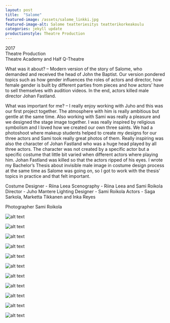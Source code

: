 ```yaml
---
layout: post
title:  "Salome"
featured-image: /assets/salome_linkki.jpg
featured-image-alt: Salome teatteriesitys teatterikorkeakoulu
categories: jekyll update
productionstyle: Theatre Production
---
```

  2017  
  Theatre Production  
  Theatre Academy and Half Q-Theatre  

<div class="post-text-alone">  
  What was it about? – Modern version of the story of Salome, who demanded and received the head of John the Baptist. Our version pondered topics such as how gender influences the roles of actors and director, how female gender is built by different parties from pieces and how actors’ have to sell themselves with audition videos. In the end, actors killed male director Johan Fastland.  
<p></p> 
  What was important for me? – I really enjoy working with Juho and this was our first project together. The atmosphere with him is really ambitious but gentle at the same time. Also working with Sami was really a pleasure and we designed the stage image together. I was really inspired by religious symbolism and I loved how we created our own three saints. We had a photoshoot where makeup students helped to create my designs for our three actors and Sami took really great photos of them. Really inspiring was also the character of Johan Fastland who was a huge head played by all three actors. The character was not created by a specific actor but a specific costume that little bit varied when different actors where playing him. Johan Fastland was killed so that the actors ripped of his eyes. I wrote my Bachelor’s Thesis about invisible male image in costume design process at the same time as Salome was going on, so I got to work with the thesis’ topics in practice and that felt important.
<p></p> 
</div>
  Costume Designer - Riina Leea  
  Scenography - Riina Leea and Sami Roikola  
  Director - Juho Mantere  
  Lighting Designer - Sami Roikola  
  Actors - Saga Sarkola, Marketta Tikkanen and Inka Reyes  
  
Photographer Sami Roikola

![alt text](/assets/projects/salome5.jpg)

![alt text](/assets/projects/salome1.jpg)

![alt text](/assets/projects/salome2.jpg)

![alt text](/assets/projects/salome3.jpg)

![alt text](/assets/projects/salome4.jpg)

![alt text](/assets/projects/salome6.jpg)

![alt text](/assets/projects/salome7.jpg)

![alt text](/assets/projects/salome8.jpg)

![alt text](/assets/projects/salome9.jpg)

![alt text](/assets/projects/salome10.jpg)

![alt text](/assets/projects/salome11.jpg)